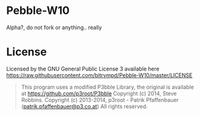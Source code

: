 # Pebble-W10
Alpha?, do not fork or anything.. really 

# License
Licensed by the GNU General Public License 3 available here https://raw.githubusercontent.com/bitrvmpd/Pebble-W10/master/LICENSE

> This program uses a modified P3bble Library, the original is available at https://github.com/p3root/P3bble
Copyright (c) 2014, Steve Robbins.
Copyright (c) 2013-2014, p3root - Patrik Pfaffenbauer (patrik.pfaffenbauer@p3.co.at) All rights reserved.
